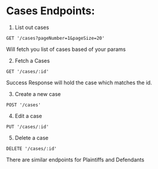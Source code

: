# Cases Endpoints:

1. List out cases

```
GET '/cases?pageNumber=1&pageSize=20'
```

Will fetch you list of cases based of your params

2. Fetch a Cases

```
GET '/cases/:id'
```

Success Response will hold the case which matches the id.

3. Create a new case

```
POST '/cases'
```


4. Edit a case

```
PUT '/cases/:id'
```

5. Delete a case

```
DELETE '/cases/:id'
```


There are similar endpoints for Plaintiffs and Defendants